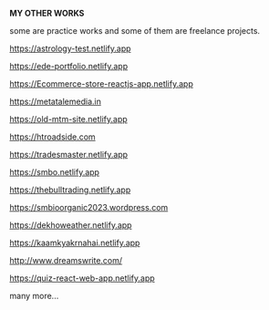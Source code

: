 **MY OTHER WORKS**

some are practice works and some of them are freelance projects.

https://astrology-test.netlify.app

https://ede-portfolio.netlify.app

https://Ecommerce-store-reactjs-app.netlify.app

https://metatalemedia.in

https://old-mtm-site.netlify.app

https://htroadside.com

https://tradesmaster.netlify.app

https://smbo.netlify.app

https://thebulltrading.netlify.app

https://smbioorganic2023.wordpress.com

https://dekhoweather.netlify.app

https://kaamkyakrnahai.netlify.app

http://www.dreamswrite.com/

https://quiz-react-web-app.netlify.app



many more...
